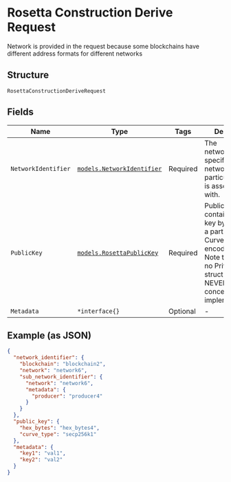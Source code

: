 # Rosetta Construction Derive Request

Network is provided in the request because some blockchains have different address formats for different networks

## Structure

`RosettaConstructionDeriveRequest`

## Fields

| Name                | Type                                                                 | Tags     | Description                                                                                                                                                                      |
| ------------------- | -------------------------------------------------------------------- | -------- | -------------------------------------------------------------------------------------------------------------------------------------------------------------------------------- |
| `NetworkIdentifier` | [`models.NetworkIdentifier`](../../doc/models/network-identifier.md) | Required | The network_identifier specifies which network a particular object is associated with.                                                                                           |
| `PublicKey`         | [`models.RosettaPublicKey`](../../doc/models/rosetta-public-key.md)  | Required | PublicKey contains a public key byte array for a particular CurveType encoded in hex. Note that there is no PrivateKey struct as this is NEVER the concern of an implementation. |
| `Metadata`          | `*interface{}`                                                       | Optional | -                                                                                                                                                                                |

## Example (as JSON)

```json
{
  "network_identifier": {
    "blockchain": "blockchain2",
    "network": "network6",
    "sub_network_identifier": {
      "network": "network6",
      "metadata": {
        "producer": "producer4"
      }
    }
  },
  "public_key": {
    "hex_bytes": "hex_bytes4",
    "curve_type": "secp256k1"
  },
  "metadata": {
    "key1": "val1",
    "key2": "val2"
  }
}
```
